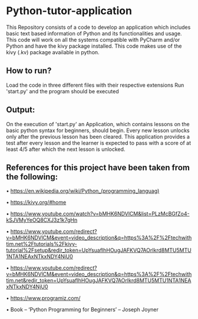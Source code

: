 # Python-tutor-application
This Repository consists of a code to develop an application which includes basic text based information of Python and its functionalities and usage.
This code will work on all the systems compatible with PyCharm and/or Python and have the kivy package installed. 
This code makes use of the kivy (.kv) package available in python.

## How to run? ##
Load the code in three different files with their respective extensions
Run 'start.py' and the program should be executed

## Output: ##
On the execution of 'start.py' an Application, which contains lessons on the basic python syntax for beginners, should begin.
Every new lesson unlocks only after the previous lesson has been cleared.
This application provides a test after every lesson and the learner is expected to pass with a score of at least 4/5 after which the next lesson is unlocked.

## References for this project have been taken from the following: ##

• https://en.wikipedia.org/wiki/Python_(programming_languag)

• https://kivy.org/#home

• https://www.youtube.com/watch?v=bMHK6NDVlCM&list=PLzMcBGfZo4-kSJVMyYeOQ8CXJ3z1k7gHn

• https://www.youtube.com/redirect?v=bMHK6NDVlCM&event=video_description&q=https%3A%2F%2Ftechwithtim.net%2Ftutorials%2Fkivy-tutorial%2Fsetup&redir_token=UpYsuaflhHOugJAFKVQ7AOrIkrd8MTU5MTU1NTA1NEAxNTkxNDY4NjU0

• https://www.youtube.com/redirect?v=bMHK6NDVlCM&event=video_description&q=https%3A%2F%2Ftechwithtim.net&redir_token=UpYsuaflhHOugJAFKVQ7AOrIkrd8MTU5MTU1NTA1NEAxNTkxNDY4NjU0

• https://www.programiz.com/

• Book – ‘Python Programming for Beginners’ – Joseph 
Joyner
